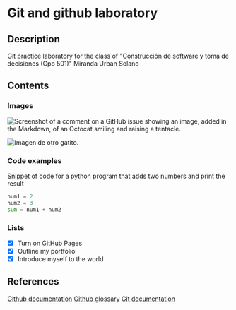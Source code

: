 # Git and github laboratory

## Description

Git practice laboratory for the class of "Construcción de software y toma de decisiones (Gpo 501)"
Miranda Urban Solano

## Contents

### Images

![Screenshot of a comment on a GitHub issue showing an image, added in the Markdown, 
of an Octocat smiling and raising a tentacle.](https://myoctocat.com/assets/images/base-octocat.svg)

![Imagen de otro gatito.](https://media.istockphoto.com/id/1443562748/es/foto/lindo-gato-de-jengibre.jpg?s=612x612&w=0&k=20&c=JVC5Z3LxpaTQaXu_fMZjIb73r39z6b0SnAxvNI8iZG0=)

### Code examples

Snippet of code for a python program that adds two numbers and print the result

```python
num1 = 2
num2 = 3
sum = num1 + num2
```

### Lists

- [x] Turn on GitHub Pages
- [x] Outline my portfolio
- [x] Introduce myself to the world

## References

[Github documentation](https://docs.github.com/en)
[Github glossary](https://docs.github.com/en/get-started/learning-about-github/github-glossary)
[Git documentation](https://git-scm.com/doc)
